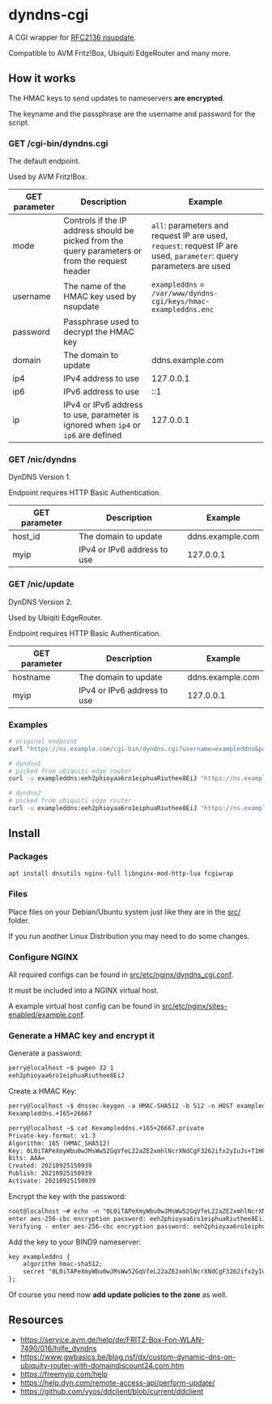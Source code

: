 # dyndns-cgi

A CGI wrapper for [RFC2136 nsupdate](https://serverless.industries/2020/09/27/dns-nsupdate-howto.en.html).

Compatible to AVM Fritz!Box, Ubiquiti EdgeRouter and many more.

## How it works

The HMAC keys to send updates to nameservers **are encrypted**.

The keyname and the passphrase are the username and password for the script.

### GET /cgi-bin/dyndns.cgi

The default endpoint.

Used by AVM Fritz!Box.

| GET parameter | Description | Example |
|---------------|-------------|---------|
| mode | Controls if the IP address should be picked from the query parameters or from the request header | `all`: parameters and request IP are used, `request`: request IP are used, `parameter`: query parameters are used |
| username | The name of the HMAC key used by nsupdate | `exampleddns` = `/var/www/dyndns-cgi/keys/hmac-exampleddns.enc` |
| password | Passphrase used to decrypt the HMAC key | |
| domain | The domain to update | ddns.example.com |
| ip4 | IPv4 address to use | 127.0.0.1 |
| ip6 | IPv6 address to use | ::1 |
| ip | IPv4 or IPv6 address to use, parameter is ignored when `ip4` or `ip6` are defined | 127.0.0.1 |

### GET /nic/dyndns

DynDNS Version 1.

Endpoint requires HTTP Basic Authentication.

| GET parameter | Description | Example |
|---------------|-------------|---------|
| host_id | The domain to update | ddns.example.com |
| myip | IPv4 or IPv6 address to use | 127.0.0.1 |

### GET /nic/update

DynDNS Version 2.

Used by Ubiqiti EdgeRouter.

Endpoint requires HTTP Basic Authentication.

| GET parameter | Description | Example |
|---------------|-------------|---------|
| hostname | The domain to update | ddns.example.com |
| myip | IPv4 or IPv6 address to use | 127.0.0.1 |

### Examples

```sh
# original endpoint
curl "https://ns.example.com/cgi-bin/dyndns.cgi?username=exampleddns&password=eeh2phioyaa6ro1eiphuaRiuthee8EiJ&ip4=127.0.0.1&ip6=::1"
```

```sh
# dyndns1
# picked from ubiquiti edge router
curl -u exampleddns:eeh2phioyaa6ro1eiphuaRiuthee8EiJ "https://ns.example.com/nic/dyndns?action=edit&started=1&hostname=YES&host_id=ddns.example.com&myip=127.0.0.1"
```

```sh
# dyndns2
# picked from ubiquiti edge router
curl -u exampleddns:eeh2phioyaa6ro1eiphuaRiuthee8EiJ "https://ns.example.com/nic/update?system=dyndns&hostname=ddns.example.com&myip=127.0.0.1"
```

## Install

### Packages

```sh
apt install dnsutils nginx-full libnginx-mod-http-lua fcgiwrap
```

### Files

Place files on your Debian/Ubuntu system just like they are in the [src/](src/) folder.

If you run another Linux Distribution you may need to do some changes.

### Configure NGINX

All required configs can be found in [src/etc/nginx/dyndns_cgi.conf](src/etc/nginx/dyndns_cgi.conf).

It must be included into a NGINX virtual host.

A example virtual host config can be found in [src/etc/nginx/sites-enabled/example.conf](src/etc/nginx/sites-enabled/example.conf).

### Generate a HMAC key and encrypt it

Generate a password:

```txt
perry@localhost ~$ pwgen 32 1
eeh2phioyaa6ro1eiphuaRiuthee8EiJ
```

Create a HMAC Key:

```txt
perry@localhost ~$ dnssec-keygen -a HMAC-SHA512 -b 512 -n HOST exampleddns
Kexampleddns.+165+26667

perry@localhost ~$ cat Kexampleddns.+165+26667.private
Private-key-format: v1.3
Algorithm: 165 (HMAC_SHA512)
Key: 0L0iTAPeXmyWbu0wJMsWw52GqVfeL22aZE2xmhlNcrXNdCgF3262ifx2yIuJs+T1H8CWdV+79HClWOzwvnn/LA==
Bits: AAA=
Created: 20210925150939
Publish: 20210925150939
Activate: 20210925150939
```

Encrypt the key with the password:

```txt
root@localhost ~# echo -n "0L0iTAPeXmyWbu0wJMsWw52GqVfeL22aZE2xmhlNcrXNdCgF3262ifx2yIuJs+T1H8CWdV+79HClWOzwvnn/LA==" | openssl enc -aes-256-cbc -e -iter 1000 -a -salt > /var/www/dyndns-cgi/keys/hmac-exampleddns.enc
enter aes-256-cbc encryption password: eeh2phioyaa6ro1eiphuaRiuthee8EiJ
Verifying - enter aes-256-cbc encryption password: eeh2phioyaa6ro1eiphuaRiuthee8EiJ
```

Add the key to your BIND9 nameserver:

```txt
key exampleddns {
    algorithm hmac-sha512;
    secret "0L0iTAPeXmyWbu0wJMsWw52GqVfeL22aZE2xmhlNcrXNdCgF3262ifx2yIuJs+T1H8CWdV+79HClWOzwvnn/LA==";
};
```

Of course you need now **add update policies to the zone** as well.

## Resources

- https://service.avm.de/help/de/FRITZ-Box-Fon-WLAN-7490/016/hilfe_dyndns
- https://www.gwbasics.be/blog.nsf/dx/custom-dynamic-dns-on-ubiquity-router-with-domaindiscount24.com.htm
- https://freemyip.com/help
- https://help.dyn.com/remote-access-api/perform-update/
- https://github.com/vyos/ddclient/blob/current/ddclient
